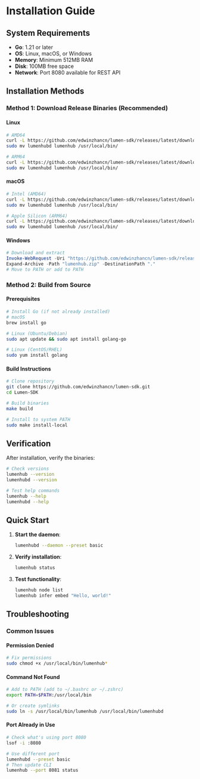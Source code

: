 # Installation Guide

## System Requirements

- **Go**: 1.21 or later
- **OS**: Linux, macOS, or Windows
- **Memory**: Minimum 512MB RAM
- **Disk**: 100MB free space
- **Network**: Port 8080 available for REST API

## Installation Methods

### Method 1: Download Release Binaries (Recommended)

#### Linux
```bash
# AMD64
curl -L https://github.com/edwinzhancn/lumen-sdk/releases/latest/download/lumenhub-latest-linux-amd64.tar.gz | tar xz
sudo mv lumenhubd lumenhub /usr/local/bin/

# ARM64
curl -L https://github.com/edwinzhancn/lumen-sdk/releases/latest/download/lumenhub-latest-linux-arm64.tar.gz | tar xz
sudo mv lumenhubd lumenhub /usr/local/bin/
```

#### macOS
```bash
# Intel (AMD64)
curl -L https://github.com/edwinzhancn/lumen-sdk/releases/latest/download/lumenhub-latest-darwin-amd64.tar.gz | tar xz
sudo mv lumenhubd lumenhub /usr/local/bin/

# Apple Silicon (ARM64)
curl -L https://github.com/edwinzhancn/lumen-sdk/releases/latest/download/lumenhub-latest-darwin-arm64.tar.gz | tar xz
sudo mv lumenhubd lumenhub /usr/local/bin/
```

#### Windows
```powershell
# Download and extract
Invoke-WebRequest -Uri "https://github.com/edwinzhancn/lumen-sdk/releases/latest/download/lumenhub-latest-windows-amd64.zip" -OutFile "lumenhub.zip"
Expand-Archive -Path "lumenhub.zip" -DestinationPath "."
# Move to PATH or add to PATH
```

### Method 2: Build from Source

#### Prerequisites
```bash
# Install Go (if not already installed)
# macOS
brew install go

# Linux (Ubuntu/Debian)
sudo apt update && sudo apt install golang-go

# Linux (CentOS/RHEL)
sudo yum install golang
```

#### Build Instructions
```bash
# Clone repository
git clone https://github.com/edwinzhancn/lumen-sdk.git
cd Lumen-SDK

# Build binaries
make build

# Install to system PATH
sudo make install-local
```

## Verification

After installation, verify the binaries:

```bash
# Check versions
lumenhub --version
lumenhubd --version

# Test help commands
lumenhub --help
lumenhubd --help
```

## Quick Start

1. **Start the daemon**:
   ```bash
   lumenhubd --daemon --preset basic
   ```

2. **Verify installation**:
   ```bash
   lumenhub status
   ```

3. **Test functionality**:
   ```bash
   lumenhub node list
   lumenhub infer embed "Hello, world!"
   ```

## Troubleshooting

### Common Issues

#### Permission Denied
```bash
# Fix permissions
sudo chmod +x /usr/local/bin/lumenhub*
```

#### Command Not Found
```bash
# Add to PATH (add to ~/.bashrc or ~/.zshrc)
export PATH=$PATH:/usr/local/bin

# Or create symlinks
sudo ln -s /usr/local/bin/lumenhub /usr/local/bin/lumenhubd
```

#### Port Already in Use
```bash
# Check what's using port 8080
lsof -i :8080

# Use different port
lumenhubd --preset basic
# Then update CLI
lumenhub --port 8081 status
```
